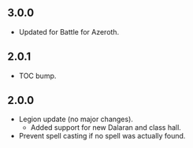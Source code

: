 ## 3.0.0
* Updated for Battle for Azeroth.

## 2.0.1
* TOC bump.

## 2.0.0
* Legion update (no major changes).
  * Added support for new Dalaran and class hall.
* Prevent spell casting if no spell was actually found.
